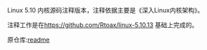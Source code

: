 Linux 5.10 内核源码注释版本，注释依据主要是《深入Linux内核架构》。

注释工作是在<https://github.com/Rtoax/linux-5.10.13> 基础上完成的。

原仓库:[readme](./README.old.md)

